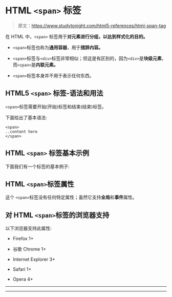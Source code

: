 # HTML `<span>` 标签

> 原文：<https://www.studytonight.com/html5-references/html-span-tag>

在 HTML 中，`<span>` 标签用于**对元素进行分组，以达到样式化的目的。**

*   `<span>`标签也称为**通用容器**，用于**措辞内容。**

*   `<span>`标签与`<div>`标签非常相似；但这是有区别的，因为`<div>`是**块级元素**，而`<span>`是**内联元素。**

*   `<span>`标签本身并不用于表示任何东西。

## HTML5 `<span>` 标签-语法和用法

`<span>`标签需要开始(开始)标签和结束(结束)标签。

下面给出了基本语法:

```
<span>
..content here
</span>
```

## HTML `<span>` 标签基本示例

下面我们有一个标签的基本例子:

## HTML `<span>`标签属性

这个 `<span>`标签没有任何特定属性；虽然它支持**全局**和**事件**属性。

## 对 HTML `<span>`标签的浏览器支持

以下浏览器支持此属性:

*   Firefox 1+

*   谷歌 Chrome 1+

*   Internet Explorer 3+

*   Safari 1+

*   Opera 4+

* * *

* * *